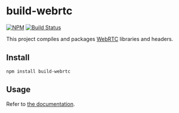 build-webrtc
============

[![NPM](https://img.shields.io/npm/v/build-webrtc.svg)](https://www.npmjs.com/package/build-webrtc) [![Build Status](https://travis-ci.org/markandrus/build-webrtc.svg?branch=master)](https://travis-ci.org/markandrus/build-webrtc)

This project compiles and packages [WebRTC](https://webrtc.org/native-code)
libraries and headers.

Install
-------

```
npm install build-webrtc
```

Usage
-----

Refer to [the documentation](docs/README.md).
